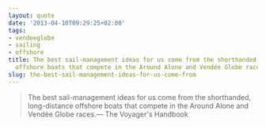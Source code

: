```yaml
---
layout: quote
date: '2013-04-10T09:29:25+02:00'
tags:
- vendeeglobe
- sailing
- offshore
title: The best sail-management ideas for us come from the shorthanded, long-distance
  offshore boats that compete in the Around Alone and Vendée Globe races.
slug: the-best-sail-management-ideas-for-us-come-from
---
```

> The best sail-management ideas for us come from the shorthanded, long-distance offshore boats that compete in the Around Alone and Vendée Globe races.&#8212; The Voyager's Handbook
